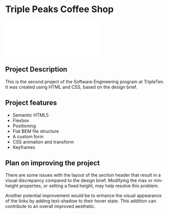 # Triple Peaks Coffee Shop

![logo-triple10](/images/logo_coffeeshop_light.svg)

## Project Description

This is the second project of the Software Engineering program at TripleTen. It was created using HTML and CSS, based on the design brief.

## Project features

- Semantic HTML5
- Flexbox
- Positioning
- Flat BEM file structure
- A custom form
- CSS animation and transform
- Keyframes

## Plan on improving the project

There are some issues with the layout of the section header that result in a visual discrepancy compared to the design brief. Modifying the max or min-height properties, or setting a fixed height, may help resolve this problem.

Another potential improvement would be to enhance the visual appearance of the links by adding text-shadow to their hover state. This addition can contribute to an overall improved aesthetic.
